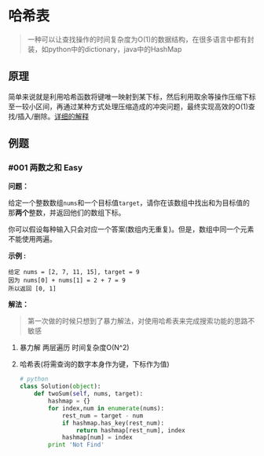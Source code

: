 # 哈希表

> 一种可以让查找操作的时间复杂度为O(1)的数据结构，在很多语言中都有封装，如python中的dictionary，java中的HashMap

## 原理

​	简单来说就是利用哈希函数将键唯一映射到某下标，然后利用取余等操作压缩下标至一较小区间，再通过某种方式处理压缩造成的冲突问题，最终实现高效的O(1)查找/插入/删除。[详细的解释](https://www.jianshu.com/p/6e88d63061f2)

## 例题

### #001 两数之和 Easy

**问题：**

给定一个整数数组`nums`和一个目标值`target`，请你在该数组中找出和为目标值的那**两个**整数，并返回他们的数组下标。

你可以假设每种输入只会对应一个答案(数组内无重复)。但是，数组中同一个元素不能使用两遍。

**示例 :**

```
给定 nums = [2, 7, 11, 15], target = 9
因为 nums[0] + nums[1] = 2 + 7 = 9
所以返回 [0, 1]
```

**解法：**

> 第一次做的时候只想到了暴力解法，对使用哈希表来完成搜索功能的思路不敏感

1. 暴力解 两层遍历 时间复杂度O(N^2)

2. 哈希表(将需查询的数字本身作为键，下标作为值)

    ```python
    # python
    class Solution(object):
        def twoSum(self, nums, target):
            hashmap = {}
            for index,num in enumerate(nums):
                rest_num = target - num
                if hashmap.has_key(rest_num):
                    return hashmap[rest_num], index
                hashmap[num] = index
            print 'Not Find'
    ```

    